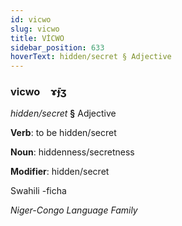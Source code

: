 ```yaml
---
id: vicwo
slug: vicwo
title: VİCWO
sidebar_position: 633
hoverText: hidden/secret § Adjective
---
```


### vicwo&emsp;<span kind="abugida">ɤ̄ɟʒ</span>

*hidden/secret* **§** Adjective

**Verb**: to be hidden/secret

**Noun**: hiddenness/secretness

**Modifier**: hidden/secret

Swahili -ficha 

*Niger-Congo Language Family*